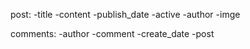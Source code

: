post:
-title
-content
-publish_date
-active
-author
-imge

comments:
-author
-comment
-create_date
-post